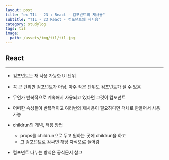 ```yaml
---
layout: post
title: "ex TIL - 23 : React - 컴포넌트의 재사용"
subtitle: "TIL - 23 React - 컴포넌트의 재사용"
category: studylog
tags: til
image:
  path: /assets/img/til/til.jpg
---
```


<!-- more -->

## React

---

- 컴포넌트는 재 사용 가능한 UI 단위

- 꼭 큰 단위만 컴포넌트가 아님. 아주 작은 단위도 컴포넌트가 될 수 있음

- 무언가 반복적으로 계속해서 사용되고 있다면 그것이 컴포넌트

- 어떠한 속성들이 반복적이고 여러번의 재사용이 필요하다면 객체로 만들어서 사용 가능

- childrun의 개념, 적용 방법

  - props를 childrun으로 두고 원하는 곳에 childrun을 하고
  - 그 컴포넌트로 감싸면 해당 자식으로 들어감

- 컴포넌트 나누는 방식은 공식문서 참고
